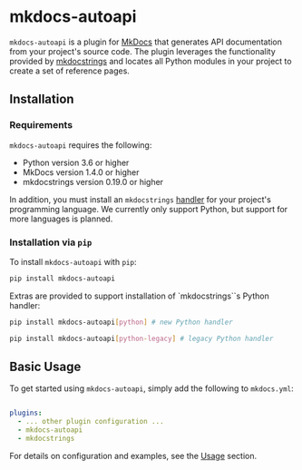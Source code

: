 # mkdocs-autoapi

`mkdocs-autoapi` is a plugin for [MkDocs](https://www.mkdocs.org) that generates
API documentation from your project's source code. The plugin leverages the
functionality provided by [mkdocstrings](https://mkdocstrings.github.io/) and
locates all Python modules in your project to create a set of reference pages.

## Installation

### Requirements

`mkdocs-autoapi` requires the following:

* Python version 3.6 or higher
* MkDocs version 1.4.0 or higher
* mkdocstrings version 0.19.0 or higher

In addition, you must install an `mkdocstrings`
[handler](https://mkdocstrings.github.io/usage/handlers/) for your project's
programming language. We currently only support Python, but support for more
languages is planned.

### Installation via `pip`

To install `mkdocs-autoapi` with `pip`:

```bash
pip install mkdocs-autoapi
```

Extras are provided to support installation of `mkdocstrings``s Python handler:

```bash
pip install mkdocs-autoapi[python] # new Python handler
```

```bash
pip install mkdocs-autoapi[python-legacy] # legacy Python handler
```

## Basic Usage

To get started using `mkdocs-autoapi`, simply add the following to `mkdocs.yml`:

```yaml

plugins:
  - ... other plugin configuration ...
  - mkdocs-autoapi
  - mkdocstrings
```

For details on configuration and examples, see the [Usage](usage.md) section.
